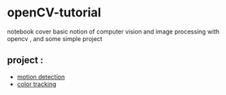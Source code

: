 # openCV-tutorial
notebook cover basic notion of computer vision and image processing with opencv , and some simple project 



## project : 
- [motion detection](https://github.com/Ines-chihi3/openCV-tutorial/blob/master/25-ProjectMotionDetection.py) 
- [color tracking](https://github.com/Ines-chihi3/openCV-tutorial/blob/master/14-HSVTrackingColorOnVideo.py)

